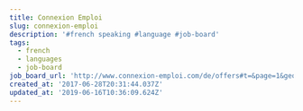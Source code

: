 ```yaml
---
title: Connexion Emploi
slug: connexion-emploi
description: '#french speaking #language #job-board'
tags:
  - french
  - languages
  - job-board
job_board_url: 'http://www.connexion-emploi.com/de/offers#t=&page=1&geolocation=31-7'
created_at: '2017-06-28T20:31:44.037Z'
updated_at: '2019-06-16T10:36:09.624Z'
---
```


